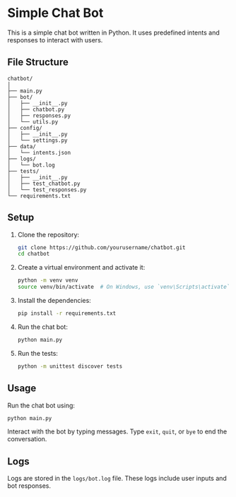 # Simple Chat Bot

This is a simple chat bot written in Python. It uses predefined intents and responses to interact with users.

## File Structure

```
chatbot/
│
├── main.py
├── bot/
│   ├── __init__.py
│   ├── chatbot.py
│   ├── responses.py
│   └── utils.py
├── config/
│   ├── __init__.py
│   └── settings.py
├── data/
│   └── intents.json
├── logs/
│   └── bot.log
├── tests/
│   ├── __init__.py
│   ├── test_chatbot.py
│   └── test_responses.py
└── requirements.txt
```

## Setup

1. Clone the repository:
   ```sh
   git clone https://github.com/yourusername/chatbot.git
   cd chatbot
   ```

2. Create a virtual environment and activate it:
   ```sh
   python -m venv venv
   source venv/bin/activate  # On Windows, use `venv\Scripts\activate`
   ```

3. Install the dependencies:
   ```sh
   pip install -r requirements.txt
   ```

4. Run the chat bot:
   ```sh
   python main.py
   ```

5. Run the tests:
   ```sh
   python -m unittest discover tests
   ```

## Usage

Run the chat bot using:
```sh
python main.py
```

Interact with the bot by typing messages. Type `exit`, `quit`, or `bye` to end the conversation.

## Logs

Logs are stored in the `logs/bot.log` file. These logs include user inputs and bot responses.
